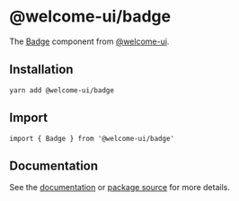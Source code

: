 # @welcome-ui/badge

The [Badge](http://welcome-ui.com/components/badge) component from [@welcome-ui](http://welcome-ui.com).

## Installation

    yarn add @welcome-ui/badge

## Import

    import { Badge } from '@welcome-ui/badge'

## Documentation

See the [documentation](http://welcome-ui.com/components/badge) or [package source](https://github.com/WTTJ/welcome-ui/tree/master/packages/Badge) for more details.
